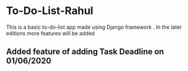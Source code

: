 # To-Do-List-Rahul

This is a basic to-do-list app made using Django framework . In the later editions more features will be added


## Added feature of adding Task Deadline on 01/06/2020
